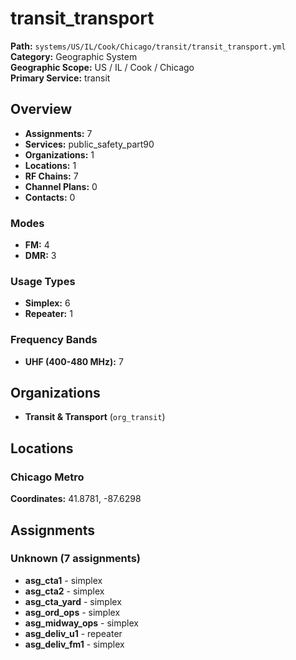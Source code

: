 # transit_transport

**Path:** `systems/US/IL/Cook/Chicago/transit/transit_transport.yml`  
**Category:** Geographic System  
**Geographic Scope:** US / IL / Cook / Chicago  
**Primary Service:** transit  

## Overview

- **Assignments:** 7
- **Services:** public_safety_part90
- **Organizations:** 1
- **Locations:** 1
- **RF Chains:** 7
- **Channel Plans:** 0
- **Contacts:** 0

### Modes
- **FM:** 4
- **DMR:** 3

### Usage Types
- **Simplex:** 6
- **Repeater:** 1

### Frequency Bands
- **UHF (400-480 MHz):** 7

## Organizations

- **Transit & Transport** (`org_transit`)

## Locations

### Chicago Metro
**Coordinates:** 41.8781, -87.6298

## Assignments

### Unknown (7 assignments)

- **asg_cta1** - simplex
- **asg_cta2** - simplex
- **asg_cta_yard** - simplex
- **asg_ord_ops** - simplex
- **asg_midway_ops** - simplex
- **asg_deliv_u1** - repeater
- **asg_deliv_fm1** - simplex
